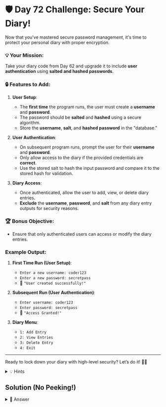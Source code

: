 # 🛡️ Day 72 Challenge: Secure Your Diary!

Now that you've mastered secure password management, it's time to protect your personal diary with proper encryption.

### 💡 Your Mission:
Take your diary code from Day 62 and upgrade it to include **user authentication** using **salted and hashed passwords**.

### 🔒 Features to Add:

1. **User Setup**:
   - The **first time** the program runs, the user must create a **username** and **password**.
   - The password should be **salted** and **hashed** using a secure algorithm.
   - Store the **username**, **salt**, and **hashed password** in the "database."

2. **User Authentication**:
   - On subsequent program runs, prompt the user for their **username** and **password**.
   - Only allow access to the diary if the provided credentials are **correct**.
   - Use the stored salt to hash the input password and compare it to the stored hash for validation.

3. **Diary Access**:
   - Once authenticated, allow the user to add, view, or delete diary entries.
   - **Exclude** the **username**, **password**, and **salt** from any diary entry outputs for security reasons.

### 🏆 Bonus Objective:
- Ensure that only authenticated users can access or modify the diary entries.

### Example Output:

1. **First Time Run (User Setup)**:
   - `Enter a new username: coder123`
   - `Enter a new password: secretpass`
   - 🎉 `"User created successfully!"`

2. **Subsequent Run (User Authentication)**:
   - `Enter username: coder123`
   - `Enter password: secretpass`
   - 🎉 `"Access Granted!"`

3. **Diary Menu**:
   - `1: Add Entry`
   - `2: View Entries`
   - `3: Delete Entry`
   - `4: Exit`

---

Ready to lock down your diary with high-level security? Let’s do it! 🔐📔


<details>
<summary>💡 Hints</summary>

- Figure out if it's the first time by counting the keys in the diary. If there are none, it's the first time.
- The username and password will be the **first** key entry in the database. Think about where you start outputting diary entries and adjust your loops.

</details>


## Solution (No Peeking!)


<details>
<summary>👀 Answer</summary>

```python
import hashlib
import os

# Simulated database for storing users and diary entries
users_db = {}
diary_entries = {}

# Function to generate a random salt
def generate_salt():
    return os.urandom(16).hex()

# Function to hash the password with a salt
def hash_password(password, salt):
    return hashlib.sha256((password + salt).encode()).hexdigest()

# Function to create a new user
def create_user():
    username = input("Enter a new username: ")
    
    # Check if username already exists
    if username in users_db:
        print("Username already exists. Try logging in.")
        return
    
    password = input("Enter a new password: ")
    salt = generate_salt()  # Generate unique salt
    password_hash = hash_password(password, salt)  # Hash the password
    
    # Store the user with hashed password and salt in the "database"
    users_db[username] = {"password_hash": password_hash, "salt": salt}
    print("🎉 User created successfully!\n")

# Function to authenticate user
def authenticate_user():
    username = input("Enter username: ")
    
    # Check if the user exists
    if username not in users_db:
        print("User not found. Please create an account.")
        return False
    
    password = input("Enter password: ")
    stored_hash = users_db[username]["password_hash"]
    stored_salt = users_db[username]["salt"]
    
    # Hash the input password with the stored salt
    input_hash = hash_password(password, stored_salt)
    
    if input_hash == stored_hash:
        print("🎉 Access Granted!\n")
        return True
    else:
        print("🚫 Invalid credentials.")
        return False

# Function to add a diary entry
def add_entry(username):
    entry = input("Enter your diary entry: ")
    
    # If the user has no entries, create an empty list
    if username not in diary_entries:
        diary_entries[username] = []
    
    diary_entries[username].append(entry)
    print("📝 Entry added successfully!\n")

# Function to view diary entries
def view_entries(username):
    if username in diary_entries and diary_entries[username]:
        print("\nYour diary entries:")
        for idx, entry in enumerate(diary_entries[username], 1):
            print(f"{idx}. {entry}")
        print()
    else:
        print("You have no diary entries.\n")

# Function to delete a diary entry
def delete_entry(username):
    if username in diary_entries and diary_entries[username]:
        view_entries(username)
        try:
            entry_num = int(input("Enter the number of the entry to delete: "))
            if 1 <= entry_num <= len(diary_entries[username]):
                deleted = diary_entries[username].pop(entry_num - 1)
                print(f"🗑️ Deleted entry: {deleted}\n")
            else:
                print("Invalid entry number.")
        except ValueError:
            print("Invalid input. Please enter a number.")
    else:
        print("You have no entries to delete.\n")

# Diary menu after authentication
def diary_menu(username):
    while True:
        print("1: Add Entry")
        print("2: View Entries")
        print("3: Delete Entry")
        print("4: Exit")
        choice = input("Choose an option: ")

        if choice == "1":
            add_entry(username)
        elif choice == "2":
            view_entries(username)
        elif choice == "3":
            delete_entry(username)
        elif choice == "4":
            print("Goodbye!")
            break
        else:
            print("Invalid choice, please try again.\n")

# Main function to run the diary system
def main():
    # Check if it's the first run (no users exist)
    if not users_db:
        print("Welcome! Let's create your account.")
        create_user()
    
    # Authenticate the user
    if authenticate_user():
        username = input("Enter your username again to proceed: ")
        diary_menu(username)

# Start the program
main()
```

</details>